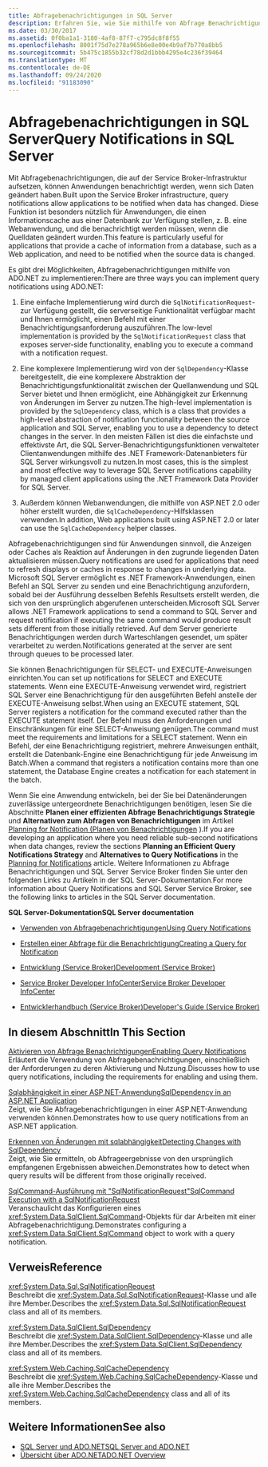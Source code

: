 ```yaml
---
title: Abfragebenachrichtigungen in SQL Server
description: Erfahren Sie, wie Sie mithilfe von Abfrage Benachrichtigungen Anwendungen Benachrichtigen, wenn sich Daten in einer SQL Server Datenbank geändert haben, z. b. zum Aktualisieren von Anwendungs anzeigen.
ms.date: 03/30/2017
ms.assetid: 0f0ba1a1-3180-4af8-87f7-c795dc8f8f55
ms.openlocfilehash: 8001f75d7e278a965b6e8e00e4b9af7b770a8bb5
ms.sourcegitcommit: 5b475c1855b32cf78d2d1bbb4295e4c236f39464
ms.translationtype: MT
ms.contentlocale: de-DE
ms.lasthandoff: 09/24/2020
ms.locfileid: "91183090"
---
```

# <a name="query-notifications-in-sql-server"></a><span data-ttu-id="36421-103">Abfragebenachrichtigungen in SQL Server</span><span class="sxs-lookup"><span data-stu-id="36421-103">Query Notifications in SQL Server</span></span>

<span data-ttu-id="36421-104">Mit Abfragebenachrichtigungen, die auf der Service Broker-Infrastruktur aufsetzen, können Anwendungen benachrichtigt werden, wenn sich Daten geändert haben.</span><span class="sxs-lookup"><span data-stu-id="36421-104">Built upon the Service Broker infrastructure, query notifications allow applications to be notified when data has changed.</span></span> <span data-ttu-id="36421-105">Diese Funktion ist besonders nützlich für Anwendungen, die einen Informationscache aus einer Datenbank zur Verfügung stellen, z. B. eine Webanwendung, und die benachrichtigt werden müssen, wenn die Quelldaten geändert wurden.</span><span class="sxs-lookup"><span data-stu-id="36421-105">This feature is particularly useful for applications that provide a cache of information from a database, such as a Web application, and need to be notified when the source data is changed.</span></span>  
  
 <span data-ttu-id="36421-106">Es gibt drei Möglichkeiten, Abfragebenachrichtigungen mithilfe von ADO.NET zu implementieren:</span><span class="sxs-lookup"><span data-stu-id="36421-106">There are three ways you can implement query notifications using ADO.NET:</span></span>  
  
1. <span data-ttu-id="36421-107">Eine einfache Implementierung wird durch die `SqlNotificationRequest`- zur Verfügung gestellt, die serverseitige Funktionalität verfügbar macht und Ihnen ermöglicht, einen Befehl mit einer Benachrichtigungsanforderung auszuführen.</span><span class="sxs-lookup"><span data-stu-id="36421-107">The low-level implementation is provided by the `SqlNotificationRequest` class that exposes server-side functionality, enabling you to execute a command with a notification request.</span></span>  
  
2. <span data-ttu-id="36421-108">Eine komplexere Implementierung wird von der `SqlDependency`-Klasse bereitgestellt, die eine komplexere Abstraktion der Benachrichtigungsfunktionalität zwischen der Quellanwendung und SQL Server bietet und Ihnen ermöglicht, eine Abhängigkeit zur Erkennung von Änderungen im Server zu nutzen.</span><span class="sxs-lookup"><span data-stu-id="36421-108">The high-level implementation is provided by the `SqlDependency` class, which is a class that provides a high-level abstraction of notification functionality between the source application and SQL Server, enabling you to use a dependency to detect changes in the server.</span></span> <span data-ttu-id="36421-109">In den meisten Fällen ist dies die einfachste und effektivste Art, die SQL Server-Benachrichtigungsfunktionen verwalteter Clientanwendungen mithilfe des .NET Framework-Datenanbieters für SQL Server wirkungsvoll zu nutzen.</span><span class="sxs-lookup"><span data-stu-id="36421-109">In most cases, this is the simplest and most effective way to leverage SQL Server notifications capability by managed client applications using the .NET Framework Data Provider for SQL Server.</span></span>  
  
3. <span data-ttu-id="36421-110">Außerdem können Webanwendungen, die mithilfe von ASP.NET 2.0 oder höher erstellt wurden, die `SqlCacheDependency`-Hilfsklassen verwenden.</span><span class="sxs-lookup"><span data-stu-id="36421-110">In addition, Web applications built using ASP.NET 2.0 or later can use the `SqlCacheDependency` helper classes.</span></span>  
  
 <span data-ttu-id="36421-111">Abfragebenachrichtigungen sind für Anwendungen sinnvoll, die Anzeigen oder Caches als Reaktion auf Änderungen in den zugrunde liegenden Daten aktualisieren müssen.</span><span class="sxs-lookup"><span data-stu-id="36421-111">Query notifications are used for applications that need to refresh displays or caches in response to changes in underlying data.</span></span> <span data-ttu-id="36421-112">Microsoft SQL Server ermöglicht es .NET Framework-Anwendungen, einen Befehl an SQL Server zu senden und eine Benachrichtigung anzufordern, sobald bei der Ausführung desselben Befehls Resultsets erstellt werden, die sich von den ursprünglich abgerufenen unterscheiden.</span><span class="sxs-lookup"><span data-stu-id="36421-112">Microsoft SQL Server allows .NET Framework applications to send a command to SQL Server and request notification if executing the same command would produce result sets different from those initially retrieved.</span></span> <span data-ttu-id="36421-113">Auf dem Server generierte Benachrichtigungen werden durch Warteschlangen gesendet, um später verarbeitet zu werden.</span><span class="sxs-lookup"><span data-stu-id="36421-113">Notifications generated at the server are sent through queues to be processed later.</span></span>  
  
 <span data-ttu-id="36421-114">Sie können Benachrichtigungen für SELECT- und EXECUTE-Anweisungen einrichten.</span><span class="sxs-lookup"><span data-stu-id="36421-114">You can set up notifications for SELECT and EXECUTE statements.</span></span> <span data-ttu-id="36421-115">Wenn eine EXECUTE-Anweisung verwendet wird, registriert SQL Server eine Benachrichtigung für den ausgeführten Befehl anstelle der EXECUTE-Anweisung selbst.</span><span class="sxs-lookup"><span data-stu-id="36421-115">When using an EXECUTE statement, SQL Server registers a notification for the command executed rather than the EXECUTE statement itself.</span></span> <span data-ttu-id="36421-116">Der Befehl muss den Anforderungen und Einschränkungen für eine SELECT-Anweisung genügen.</span><span class="sxs-lookup"><span data-stu-id="36421-116">The command must meet the requirements and limitations for a SELECT statement.</span></span> <span data-ttu-id="36421-117">Wenn ein Befehl, der eine Benachrichtigung registriert, mehrere Anweisungen enthält, erstellt die Datenbank-Engine eine Benachrichtigung für jede Anweisung im Batch.</span><span class="sxs-lookup"><span data-stu-id="36421-117">When a command that registers a notification contains more than one statement, the Database Engine creates a notification for each statement in the batch.</span></span>  
  
 <span data-ttu-id="36421-118">Wenn Sie eine Anwendung entwickeln, bei der Sie bei Datenänderungen zuverlässige untergeordnete Benachrichtigungen benötigen, lesen Sie die Abschnitte **Planen einer effizienten Abfrage Benachrichtigungs Strategie** und **Alternativen zum Abfragen von Benachrichtigungen** im Artikel [Planning for Notification (Planen von Benachrichtigungen](/previous-versions/sql/sql-server-2008-r2/ms187528(v=sql.105)) ).</span><span class="sxs-lookup"><span data-stu-id="36421-118">If you are developing an application where you need reliable sub-second notifications when data changes, review the sections **Planning an Efficient Query Notifications Strategy** and **Alternatives to Query Notifications** in the [Planning for Notifications](/previous-versions/sql/sql-server-2008-r2/ms187528(v=sql.105)) article.</span></span> <span data-ttu-id="36421-119">Weitere Informationen zu Abfrage Benachrichtigungen und SQL Server Service Broker finden Sie unter den folgenden Links zu Artikeln in der SQL Server-Dokumentation.</span><span class="sxs-lookup"><span data-stu-id="36421-119">For more information about Query Notifications and SQL Server Service Broker, see the following links to articles in the SQL Server documentation.</span></span>  
  
 <span data-ttu-id="36421-120">**SQL Server-Dokumentation**</span><span class="sxs-lookup"><span data-stu-id="36421-120">**SQL Server documentation**</span></span>  
  
- <span data-ttu-id="36421-121">[Verwenden von Abfragebenachrichtigungen](/previous-versions/sql/sql-server-2008-r2/ms175110(v=sql.105))</span><span class="sxs-lookup"><span data-stu-id="36421-121">[Using Query Notifications](/previous-versions/sql/sql-server-2008-r2/ms175110(v=sql.105))</span></span>  
  
- <span data-ttu-id="36421-122">[Erstellen einer Abfrage für die Benachrichtigung](/previous-versions/sql/sql-server-2008-r2/ms181122(v=sql.105))</span><span class="sxs-lookup"><span data-stu-id="36421-122">[Creating a Query for Notification](/previous-versions/sql/sql-server-2008-r2/ms181122(v=sql.105))</span></span>  
  
- <span data-ttu-id="36421-123">[Entwicklung (Service Broker)](/previous-versions/sql/sql-server-2008-r2/bb522889(v=sql.105))</span><span class="sxs-lookup"><span data-stu-id="36421-123">[Development (Service Broker)](/previous-versions/sql/sql-server-2008-r2/bb522889(v=sql.105))</span></span>  
  
- <span data-ttu-id="36421-124">[Service Broker Developer InfoCenter](/previous-versions/sql/sql-server-2008-r2/ms166100(v=sql.105))</span><span class="sxs-lookup"><span data-stu-id="36421-124">[Service Broker Developer InfoCenter](/previous-versions/sql/sql-server-2008-r2/ms166100(v=sql.105))</span></span>  
  
- <span data-ttu-id="36421-125">[Entwicklerhandbuch (Service Broker)](/previous-versions/sql/sql-server-2008-r2/bb522908(v=sql.105))</span><span class="sxs-lookup"><span data-stu-id="36421-125">[Developer's Guide (Service Broker)](/previous-versions/sql/sql-server-2008-r2/bb522908(v=sql.105))</span></span>  
  
## <a name="in-this-section"></a><span data-ttu-id="36421-126">In diesem Abschnitt</span><span class="sxs-lookup"><span data-stu-id="36421-126">In This Section</span></span>  

 [<span data-ttu-id="36421-127">Aktivieren von Abfrage Benachrichtigungen</span><span class="sxs-lookup"><span data-stu-id="36421-127">Enabling Query Notifications</span></span>](enabling-query-notifications.md)  
 <span data-ttu-id="36421-128">Erläutert die Verwendung von Abfragebenachrichtigungen, einschließlich der Anforderungen zu deren Aktivierung und Nutzung.</span><span class="sxs-lookup"><span data-stu-id="36421-128">Discusses how to use query notifications, including the requirements for enabling and using them.</span></span>  
  
 [<span data-ttu-id="36421-129">Sqlabhängigkeit in einer ASP.NET-Anwendung</span><span class="sxs-lookup"><span data-stu-id="36421-129">SqlDependency in an ASP.NET Application</span></span>](sqldependency-in-an-aspnet-app.md)  
 <span data-ttu-id="36421-130">Zeigt, wie Sie Abfragebenachrichtigungen in einer ASP.NET-Anwendung verwenden können.</span><span class="sxs-lookup"><span data-stu-id="36421-130">Demonstrates how to use query notifications from an ASP.NET application.</span></span>  
  
 [<span data-ttu-id="36421-131">Erkennen von Änderungen mit sqlabhängigkeit</span><span class="sxs-lookup"><span data-stu-id="36421-131">Detecting Changes with SqlDependency</span></span>](detecting-changes-with-sqldependency.md)  
 <span data-ttu-id="36421-132">Zeigt, wie Sie ermitteln, ob Abfrageergebnisse von den ursprünglich empfangenen Ergebnissen abweichen.</span><span class="sxs-lookup"><span data-stu-id="36421-132">Demonstrates how to detect when query results will be different from those originally received.</span></span>  
  
 [<span data-ttu-id="36421-133">SqlCommand-Ausführung mit "SqlNotificationRequest"</span><span class="sxs-lookup"><span data-stu-id="36421-133">SqlCommand Execution with a SqlNotificationRequest</span></span>](sqlcommand-execution-with-a-sqlnotificationrequest.md)  
 <span data-ttu-id="36421-134">Veranschaulicht das Konfigurieren eines <xref:System.Data.SqlClient.SqlCommand>-Objekts für dar Arbeiten mit einer Abfragebenachrichtigung.</span><span class="sxs-lookup"><span data-stu-id="36421-134">Demonstrates configuring a <xref:System.Data.SqlClient.SqlCommand> object to work with a query notification.</span></span>  
  
## <a name="reference"></a><span data-ttu-id="36421-135">Verweis</span><span class="sxs-lookup"><span data-stu-id="36421-135">Reference</span></span>  

 <xref:System.Data.Sql.SqlNotificationRequest>  
 <span data-ttu-id="36421-136">Beschreibt die <xref:System.Data.Sql.SqlNotificationRequest>-Klasse und alle ihre Member.</span><span class="sxs-lookup"><span data-stu-id="36421-136">Describes the <xref:System.Data.Sql.SqlNotificationRequest> class and all of its members.</span></span>  
  
 <xref:System.Data.SqlClient.SqlDependency>  
 <span data-ttu-id="36421-137">Beschreibt die <xref:System.Data.SqlClient.SqlDependency>-Klasse und alle ihre Member.</span><span class="sxs-lookup"><span data-stu-id="36421-137">Describes the <xref:System.Data.SqlClient.SqlDependency> class and all of its members.</span></span>  
  
 <xref:System.Web.Caching.SqlCacheDependency>  
 <span data-ttu-id="36421-138">Beschreibt die <xref:System.Web.Caching.SqlCacheDependency>-Klasse und alle ihre Member.</span><span class="sxs-lookup"><span data-stu-id="36421-138">Describes the <xref:System.Web.Caching.SqlCacheDependency> class and all of its members.</span></span>  
  
## <a name="see-also"></a><span data-ttu-id="36421-139">Weitere Informationen</span><span class="sxs-lookup"><span data-stu-id="36421-139">See also</span></span>

- [<span data-ttu-id="36421-140">SQL Server und ADO.NET</span><span class="sxs-lookup"><span data-stu-id="36421-140">SQL Server and ADO.NET</span></span>](index.md)
- [<span data-ttu-id="36421-141">Übersicht über ADO.NET</span><span class="sxs-lookup"><span data-stu-id="36421-141">ADO.NET Overview</span></span>](../ado-net-overview.md)

